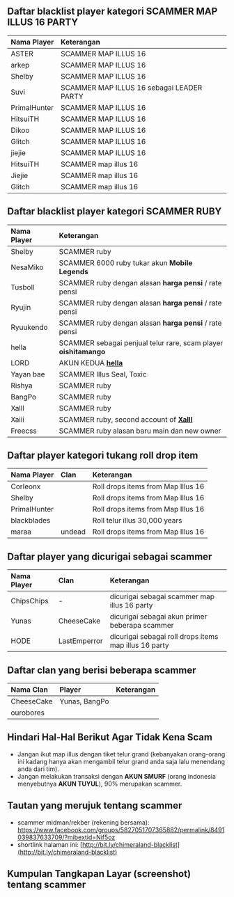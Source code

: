 <!-- include translator.html -->

## Daftar blacklist player kategori SCAMMER MAP ILLUS 16 PARTY
| Nama Player | Keterangan |
| :--- | :--- |
| ASTER | SCAMMER MAP ILLUS 16 |
| arkep | SCAMMER MAP ILLUS 16 |
| Shelby | SCAMMER MAP ILLUS 16 |
| Suvi | SCAMMER MAP ILLUS 16 sebagai LEADER PARTY |
| PrimalHunter | SCAMMER MAP ILLUS 16 |
| HitsuiTH | SCAMMER MAP ILLUS 16 |
| Dikoo | SCAMMER MAP ILLUS 16 |
| Glitch | SCAMMER MAP ILLUS 16 |
| jiejie | SCAMMER MAP ILLUS 16 |
| HitsuiTH | SCAMMER map illus 16 |
| Jiejie | SCAMMER map illus 16 |
| Glitch | SCAMMER map illus 16 |

## Daftar blacklist player kategori SCAMMER RUBY

| Nama Player | Keterangan |
| :--- | :--- |
| Shelby | SCAMMER ruby |
| NesaMiko | SCAMMER 6000 ruby tukar akun **Mobile Legends** |
| Tusboll | SCAMMER ruby dengan alasan **harga pensi** / rate pensi |
| Ryujin | SCAMMER ruby dengan alasan **harga pensi** / rate pensi |
| Ryuukendo | SCAMMER ruby dengan alasan **harga pensi** / rate pensi |
| hella | SCAMMER sebagai penjual telur rare, scam player **oishitamango** |
| LORD | AKUN KEDUA **[hella](https://www.webmanajemen.com/chimeraland/blacklist-player.html?highlight=hella&scroll=true)** |
| Yayan bae | SCAMMER Illus Seal, Toxic |
| Rishya | SCAMMER ruby |
| BangPo | SCAMMER ruby |
| Xalll | SCAMMER ruby |
| Xaiii | SCAMMER ruby, second account of **[Xalll](https://www.webmanajemen.com/chimeraland/blacklist-player.html?highlight=Xalll&scroll=true)** |
| Freecss | SCAMMER ruby alasan baru main dan new owner |

## Daftar player kategori tukang roll drop item

| Nama Player | Clan | Keterangan |
| :--- | :--- | :--- |
| Corleonx | | Roll drops items from Map Illus 16 |
| Shelby | | Roll drops items from Map Illus 16 |
| PrimalHunter | | Roll drops items from Map Illus 16 |
| blackblades | | Roll telur illus 30,000 years |
| maraa | undead | Roll drops items from Map Illus 16 |

## Daftar player yang dicurigai sebagai scammer

| Nama Player | Clan | Keterangan |
| :--- | :--- | :--- |
| ChipsChips | - | dicurigai sebagai scammer map illus 16 party |
| Yunas | CheeseCake | dicurigai sebagai akun primer beberapa scammer |
| HODE | LastEmperror | dicurigai sebagai roll drops items map illus 16 party |

## Daftar clan yang berisi beberapa scammer
| Nama Clan | Player | Keterangan |
| :--- | :--- | :--- |
| CheeseCake | Yunas, BangPo |
| ourobores | | |

## Hindari Hal-Hal Berikut Agar Tidak Kena Scam
- Jangan ikut map illus dengan tiket telur grand (kebanyakan orang-orang ini kadang hanya akan mengambil telur grand anda saja lalu menendang anda dari tim).
- Jangan melakukan transaksi dengan **AKUN SMURF** (orang indonesia menyebutnya **AKUN TUYUL**), 90% merupakan scammer.

## Tautan yang merujuk tentang scammer
- scammer midman/rekber (rekening bersama): https://www.facebook.com/groups/5827051707365882/permalink/8491039837633709/?mibextid=Nif5oz
- shortlink halaman ini: [http://bit.ly/chimeraland-blacklist](http://bit.ly/chimeraland-blacklist)

## Kumpulan Tangkapan Layar (screenshot) tentang scammer
<!-- tangkapan.layar -->
